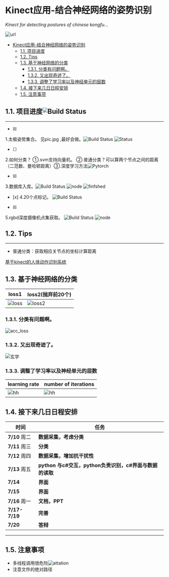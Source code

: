 # Kinect应用-结合神经网络的姿势识别
_Kinect for detecting postures of chinese kongfu..._

![url](https://qr.api.cli.im/qr?data=https%253A%252F%252Fgithub.com%252Fwfnian%252FKinect&level=H&transparent=false&bgcolor=%23ffffff&forecolor=%23000000&blockpixel=12&marginblock=1&logourl=http%3A&size=136&kid=cliim&key=6fc6080d5e7a26cb74bf361066319a3c)
<!-- TOC -->

- [Kinect应用-结合神经网络的姿势识别](#kinect应用-结合神经网络的姿势识别)
    - [1.1. 项目进度](#11-项目进度)
    - [1.2. Tips](#12-tips)
    - [1.3. 基于神经网络的分类](#13-基于神经网络的分类)
        - [1.3.1. 分类有问题啊。](#131-分类有问题啊)
        - [1.3.2. 又出现奇迹了。](#132-又出现奇迹了)
        - [1.3.3. 调整了学习率以及神经单元的层数](#133-调整了学习率以及神经单元的层数)
    - [1.4. 接下来几日日程安排](#14-接下来几日日程安排)
    - [1.5. 注意事项](#15-注意事项)

<!-- /TOC -->

## 1.1. 项目进度![Build Status](https://img.shields.io/badge/%E8%BF%9B%E5%BA%A6-Stagnation-lightgrey.svg)

___ 



- [x] 
1.太极姿势集合。  见pic.jpg ,最好会做。![Build Status](https://ci.pytorch.org/jenkins/job/pytorch-master/badge/icon) ![Status](https://img.shields.io/badge/finished-%E9%99%88%E8%BF%9C%E5%86%9B%2C%E4%BD%95%E5%BD%A6%E4%BD%B6-blue.svg)

- [ ] 
2.如何分类？ ①.svm支持向量机。 ②.普通分类？可以算两个节点之间的距离（二范数、曼哈顿距离）③.深度学习方法![Pytorch](https://img.shields.io/badge/Framework-PyTorch-brightgreen.svg) 


- [x] 
3.数据库入库。![Build Status](https://camo.githubusercontent.com/7ff1a64ca6e9f85bcdfc81a2e11bff01b9ad3d33/68747470733a2f2f7472617669732d63692e6f72672f70696b65736c65792f6769746875626261646765732e737667) ![node](https://img.shields.io/badge/%E7%8E%8B%E6%96%B9%E5%B9%B4-adding-green.svg) ![finfshed](https://img.shields.io/badge/finished-%E9%99%88%E8%BF%9C%E5%86%9B-blue.svg)
- [x] 
4.20个点标记。  ![Build Status](https://ci.pytorch.org/jenkins/job/pytorch-master/badge/icon)
- [x] 
5.rgbd深度摄像机点集获取。  ![Build Status](https://camo.githubusercontent.com/7ff1a64ca6e9f85bcdfc81a2e11bff01b9ad3d33/68747470733a2f2f7472617669732d63692e6f72672f70696b65736c65792f6769746875626261646765732e737667) ![node](https://img.shields.io/badge/%E7%8E%8B%E6%96%B9%E5%B9%B4-adding-green.svg) 

## 1.2. Tips 
___
- 普通分类：获取相应关节点的坐标计算距离

[基于kinect的人体动作识别系统](https://img-blog.csdn.net/20170930162524582?watermark/2/text/aHR0cDovL2Jsb2cuY3Nkbi5uZXQvYmFvbGlucQ==/font/5a6L5L2T/fontsize/400/fill/I0JBQkFCMA==/dissolve/70/gravity/Center)

## 1.3. 基于神经网络的分类
loss1 | loss2(抛弃前20个)
---- | ---
![loss](https://github.com/wfnian/Kinect/blob/master/%E9%AA%A8%E9%AA%BC%E5%9D%90%E6%A0%87%E7%82%B9%E7%9A%84%E8%8E%B7%E5%8F%96%E5%85%A5%E5%BA%93/loss.png?raw=true)|![loss2](https://github.com/wfnian/Kinect/blob/master/%E9%AA%A8%E9%AA%BC%E5%9D%90%E6%A0%87%E7%82%B9%E7%9A%84%E8%8E%B7%E5%8F%96%E5%85%A5%E5%BA%93/loss2.png?raw=true)
### 1.3.1. 分类有问题啊。
![acc_loss](https://github.com/wfnian/Kinect/blob/master/loss_acc.png?raw=true)
### 1.3.2. 又出现奇迹了。
![玄学](https://github.com/wfnian/Kinect/blob/master/geez.png?raw=true)
### 1.3.3. 调整了学习率以及神经单元的层数
learning rate | number of iterations
---- | ---
![hh](https://github.com/wfnian/Kinect/blob/master/7-11-18-26.png?raw=true)|![hh](https://github.com/wfnian/Kinect/blob/master/7-11-18-30.png?raw=true)

## 1.4. 接下来几日日程安排
__时间__ | __任务__
---- | ---
__7/10__ 周二|__数据采集，考虑分类__
__7/11__ 周三|__分类__
__7/12__ 周四|__数据采集，增加抗干扰性__
__7/13__ 周五|__python 与c#交互，python负责识别，c#界面与数据的读取__
__7/14__ |__界面__
__7/15__ |__界面__
__7/16__ 周一|__文档，PPT__
__7/17-7/19__|__完善__
__7/20__|__答辩__
___
## 1.5. 注意事项


- 多线程调用很危险![attation](https://img.shields.io/badge/Attention-Serious-red.svg) 
- 注意文件的绝对路径
